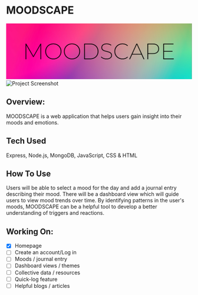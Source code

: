 # MOODSCAPE
![Header](https://github.com/gwendolyn954/moodscape/blob/main/public/assets/MOODSCAPE-banner.png)
![Project Screenshot](https://github.com/gwendolyn954/moodscape/blob/main/public/assets/MOODSCAPE%20-%20home.png)

## Overview:

MOODSCAPE is a web application that helps users gain insight into their moods and emotions. 

## Tech Used 
Express, Node.js, MongoDB, JavaScript, CSS & HTML

## How To Use
Users will be able to select a mood for the day and add a journal entry describing their mood.  There will be a dashboard view which will guide users to view mood trends over time.  By identifying patterns in the user's moods, MOODSCAPE can be a helpful tool to develop a better understanding of triggers and reactions.  


## Working On:

- [x] Homepage
- [ ] Create an account/Log in 
- [ ] Moods / journal entry
- [ ] Dashboard views / themes
- [ ] Collective data / resources
- [ ] Quick-log feature
- [ ] Helpful blogs / articles
